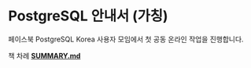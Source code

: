 # PostgreSQL 안내서 \(가칭\)

페이스북 PostgreSQL Korea 사용자 모임에서 첫 공동 온라인 작업을 진행합니다.

책 차례 [**SUMMARY.md**](SUMMARY.md)



